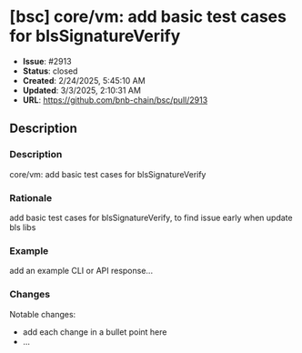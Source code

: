 # [bsc] core/vm: add basic test cases for blsSignatureVerify

- **Issue**: #2913
- **Status**: closed
- **Created**: 2/24/2025, 5:45:10 AM
- **Updated**: 3/3/2025, 2:10:31 AM
- **URL**: https://github.com/bnb-chain/bsc/pull/2913

## Description

### Description

core/vm: add basic test cases for blsSignatureVerify

### Rationale

add basic test cases for blsSignatureVerify, to find issue early when update bls libs

### Example

add an example CLI or API response...

### Changes

Notable changes: 
* add each change in a bullet point here
* ...
